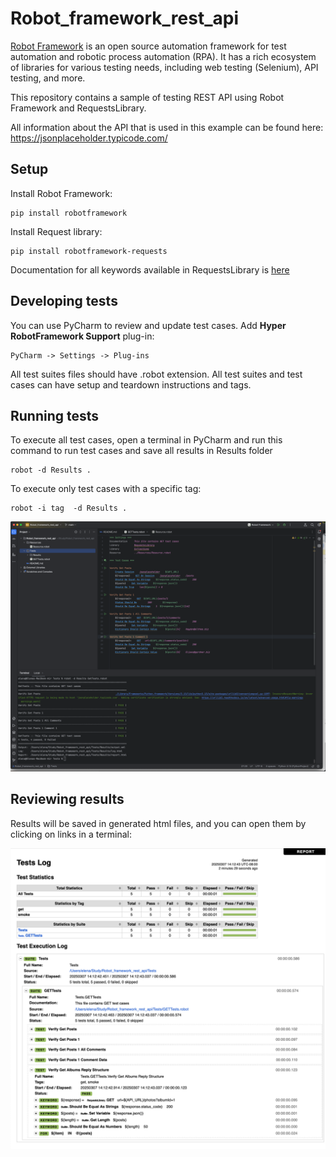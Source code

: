 # Robot_framework_rest_api
[Robot Framework](https://robotframework.org/) is an open source automation framework for test automation and robotic process automation (RPA). It has a rich ecosystem of libraries for various testing needs, including web testing (Selenium), API testing, and more.

This repository contains a sample of testing REST API using Robot Framework and RequestsLibrary. 

All information about the API that is used in this example can be found here: https://jsonplaceholder.typicode.com/

## Setup

Install Robot Framework:
```
pip install robotframework
```

Install Request library:
```
pip install robotframework-requests
```
Documentation for all keywords available in RequestsLibrary is [here](https://marketsquare.github.io/robotframework-requests/doc/RequestsLibrary.html)


## Developing tests
You can use PyCharm to review and update test cases. Add **Hyper RobotFramework Support** plug-in:
```
PyCharm -> Settings -> Plug-ins 
```
All test suites files should have .robot extension. All test suites and test cases can have setup and teardown instructions and tags.

## Running tests

To execute all test cases, open a terminal in PyCharm and run this command to run test cases and save all results in Results folder
```
robot -d Results .
```

To execute only test cases with a specific tag:
```
robot -i tag  -d Results .
```

![img.png](Execution.png)


## Reviewing results
Results will be saved in generated html files, and you can open them by clicking on links in a terminal:

![img.png](Reports.png)